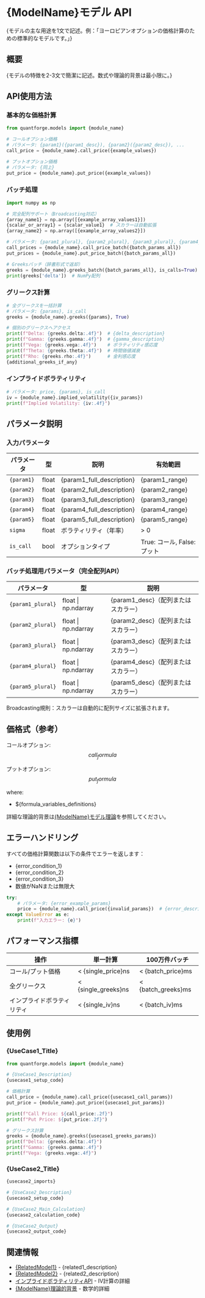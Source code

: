 # {ModelName}モデル API

{モデルの主な用途を1文で記述。例：「ヨーロピアンオプションの価格計算のための標準的なモデルです。」}

## 概要

{モデルの特徴を2-3文で簡潔に記述。数式や理論的背景は最小限に。}

## API使用方法

### 基本的な価格計算

```python
from quantforge.models import {module_name}

# コールオプション価格
# パラメータ: {param1}({param1_desc}), {param2}({param2_desc}), ...
call_price = {module_name}.call_price({example_values})

# プットオプション価格
# パラメータ: {同上}
put_price = {module_name}.put_price({example_values})
```

### バッチ処理

```python
import numpy as np

# 完全配列サポート（Broadcasting対応）
{array_name1} = np.array([{example_array_values1}])
{scalar_or_array1} = {scalar_value1}  # スカラーは自動拡張
{array_name2} = np.array([{example_array_values2}])

# パラメータ: {param1_plural}, {param2_plural}, {param3_plural}, {param4_plural}, {param5_plural}
call_prices = {module_name}.call_price_batch({batch_params_all})
put_prices = {module_name}.put_price_batch({batch_params_all})

# Greeksバッチ（辞書形式で返却）
greeks = {module_name}.greeks_batch({batch_params_all}, is_calls=True)
print(greeks['delta'])  # NumPy配列
```

### グリークス計算

```python
# 全グリークスを一括計算
# パラメータ: {params}, is_call
greeks = {module_name}.greeks({params}, True)

# 個別のグリークスへアクセス
print(f"Delta: {greeks.delta:.4f}")  # {delta_description}
print(f"Gamma: {greeks.gamma:.4f}")  # {gamma_description}
print(f"Vega: {greeks.vega:.4f}")    # ボラティリティ感応度
print(f"Theta: {greeks.theta:.4f}")  # 時間価値減衰
print(f"Rho: {greeks.rho:.4f}")      # 金利感応度
{additional_greeks_if_any}
```

### インプライドボラティリティ

```python
# パラメータ: price, {params}, is_call
iv = {module_name}.implied_volatility({iv_params})
print(f"Implied Volatility: {iv:.4f}")
```

## パラメータ説明

### 入力パラメータ

| パラメータ | 型 | 説明 | 有効範囲 |
|-----------|-----|------|----------|
| `{param1}` | float | {param1_full_description} | {param1_range} |
| `{param2}` | float | {param2_full_description} | {param2_range} |
| `{param3}` | float | {param3_full_description} | {param3_range} |
| `{param4}` | float | {param4_full_description} | {param4_range} |
| `{param5}` | float | {param5_full_description} | {param5_range} |
| `sigma` | float | ボラティリティ（年率） | > 0 |
| `is_call` | bool | オプションタイプ | True: コール, False: プット |

### バッチ処理用パラメータ（完全配列API）

| パラメータ | 型 | 説明 |
|-----------|-----|------|
| `{param1_plural}` | float \| np.ndarray | {param1_desc}（配列またはスカラー） |
| `{param2_plural}` | float \| np.ndarray | {param2_desc}（配列またはスカラー） |
| `{param3_plural}` | float \| np.ndarray | {param3_desc}（配列またはスカラー） |
| `{param4_plural}` | float \| np.ndarray | {param4_desc}（配列またはスカラー） |
| `{param5_plural}` | float \| np.ndarray | {param5_desc}（配列またはスカラー） |

Broadcasting規則：スカラーは自動的に配列サイズに拡張されます。

## 価格式（参考）

コールオプション:
$${call_formula}$$

プットオプション:
$${put_formula}$$

where:
- ${formula_variables_definitions}

詳細な理論的背景は[{ModelName}モデル理論](../../models/{model_file}.md)を参照してください。

## エラーハンドリング

すべての価格計算関数は以下の条件でエラーを返します：

- {error_condition_1}
- {error_condition_2}
- {error_condition_3}
- 数値がNaNまたは無限大

```python
try:
    # パラメータ: {error_example_params}
    price = {module_name}.call_price({invalid_params})  # {error_description}
except ValueError as e:
    print(f"入力エラー: {e}")
```

## パフォーマンス指標

| 操作 | 単一計算 | 100万件バッチ |
|------|----------|--------------|
| コール/プット価格 | < {single_price}ns | < {batch_price}ms |
| 全グリークス | < {single_greeks}ns | < {batch_greeks}ms |
| インプライドボラティリティ | < {single_iv}ns | < {batch_iv}ms |

## 使用例

### {UseCase1_Title}

```python
from quantforge.models import {module_name}

# {UseCase1_Description}
{usecase1_setup_code}

# 価格計算
call_price = {module_name}.call_price({usecase1_call_params})
put_price = {module_name}.put_price({usecase1_put_params})

print(f"Call Price: ${call_price:.2f}")
print(f"Put Price: ${put_price:.2f}")

# グリークス計算
greeks = {module_name}.greeks({usecase1_greeks_params})
print(f"Delta: {greeks.delta:.4f}")
print(f"Gamma: {greeks.gamma:.4f}")
print(f"Vega: {greeks.vega:.4f}")
```

### {UseCase2_Title}

```python
{usecase2_imports}

# {UseCase2_Description}
{usecase2_setup_code}

# {UseCase2_Main_Calculation}
{usecase2_calculation_code}

# {UseCase2_Output}
{usecase2_output_code}
```

## 関連情報

- [{RelatedModel1}]({related1_link}) - {related1_description}
- [{RelatedModel2}]({related2_link}) - {related2_description}
- [インプライドボラティリティAPI](implied_vol.md) - IV計算の詳細
- [{ModelName}理論的背景](../../models/{model_file}.md) - 数学的詳細